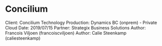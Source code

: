# Concilium

Client:     Concilium Technology
Production: Dynamics BC (onprem) - Private Cloud
Date:       2019/07/15
Partner:    Strategix Business Solutions
Author:     Francois Viljoen (francoiscviljoen)
Author:     Calie Steenkamp (caliesteenkamp)



